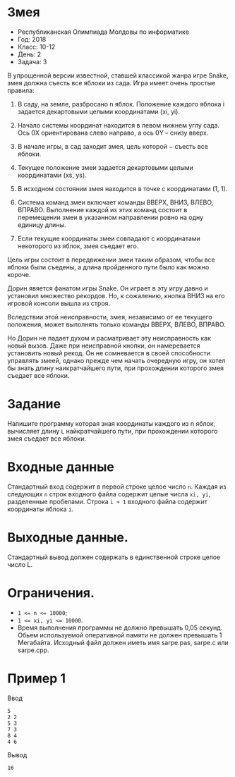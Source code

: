 # Змея
* Республиканская Олимпиада Молдовы по информатике
* Год: 2018
* Класс: 10-12
* День: 2
* Задача: 3

В упрощенной версии известной, ставшей классикой жанра игре Snake, змея должна
съесть все яблоки из сада. Игра имеет очень простые правила:

1. В саду, на земле, разбросано n яблок. Положение каждого яблока i задается
декартовыми целыми координатами (xi, yi).

2. Начало системы координат находится в левом нижнем углу сада. Ось 0X
ориентирована слево направо, а ось 0Y – снизу вверх.

3. В начале игры, в сад заходит змея, цель которой − съесть все яблоки.

4. Текущее положение змеи задается декартовыми целыми координатами (xs, ys).

5. В исходном состоянии змея находится в точке с координатами (1, 1).

6. Система команд змеи включает команды ВВЕРХ, ВНИЗ, ВЛЕВО, ВПРАВО.
Выполнение каждой из этих команд состоит в перемещении змеи в указанном
направлении ровно на одну единицу длины.

7. Если текущие координаты змеи совпадают с координатами некоторого из яблок,
змея съедает его.

Цель игры состоит в передвижении змеи таким образом, чтобы все яблоки были
съедены, а длина пройденного пути было как можно короче.

Дорин явяется фанатом игры Snake. Он играет в эту игру давно и установил множество
рекордов. Но, к сожалению, кнопка ВНИЗ на его игровой консоли вышла из строя.

Вследствии этой неисправности, змея, независимо от ее текущего положения, может
выполнять только команды ВВЕРХ, ВЛЕВО, ВПРАВО.

Но Дорин не падает духом и расматривает эту неисправность как новый вызов. Даже
при неисправной кнопки, он намеревается установить новый рекод. Он не сомневается в
своей способности управлять змеей, однако прежде чем начать очередную игру, он хотел бы
знать длину наикратчайшего пути, при прохождении которого змея съедает все яблоки.

# Задание 
Напишите программу которая зная координаты каждого из n яблок, вычисляет длину `L` найкратчайшего пути,
при прохождении которого змея съедает все яблоки.

# Входные данные 
Стандартный вход содержит в первой строке целое число `n`. Каждая из следующих `n` строк входного файла содержит 
целые числа `xi, yi`, разделенные пробелами.
Строка `i + 1` входного файла содержит координаты яблока `i`.

# Выходные данные. 
Стандартный вывод должен содержать в единственной строке целое
число L.

# Ограничения. 
* `1 <= n <= 10000`;
* `1 <= xi, yi <= 10000`. 
* Время выполнения программы не должно превышать 0,05 секунд. 
Oбьем используемой оперативной памяти не должен превышать 1 Мегабайта. 
Исходный файл должен иметь имя sarpe.pas, sarpe.c или sarpe.cpp.

# Пример 1
Ввод 
```
5
2 2
5 3
7 3
8 4
4 6
```

Вывод
```
16
```
